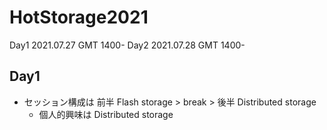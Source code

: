 # HotStorage2021

Day1 2021.07.27 GMT 1400-
Day2 2021.07.28 GMT 1400-

## Day1
- セッション構成は 前半 Flash storage > break > 後半 Distributed storage
	- 個人的興味は Distributed storage

